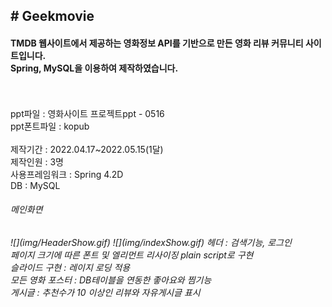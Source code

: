 <h2># Geekmovie</h2>

<h4>TMDB 웹사이트에서 제공하는 영화정보 API를 기반으로 만든 영화 리뷰 커뮤니티 사이트입니다.<br>
Spring, MySQL을 이용하여 제작하였습니다.</h4>
<br><br>
ppt파일 : 영화사이트 프로젝트ppt - 0516<br>
ppt폰트파일 : kopub
<br><br>
제작기간 : 2022.04.17~2022.05.15(1달)<br>
제작인원 : 3명<br>
사용프레임워크 : Spring 4.2D<br>
DB : MySQL<br>


<h6>메인화면<h6>
![](img/HeaderShow.gif)
![](img/indexShow.gif)
헤더 : 검색기능, 로그인<br>
페이지 크기에 따른 폰트 및 엘리먼트 리사이징 plain script로 구현<br>
슬라이드 구현 : 레이지 로딩 적용<br>
모든 영화 포스터 : DB테이블을 연동한 좋아요와 찜기능<br>
게시글 : 추천수가 10 이상인 리뷰와 자유게시글 표시<br>
  
